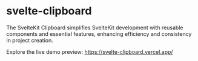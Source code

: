 # svelte-clipboard

The SvelteKit Clipboard simplifies SvelteKit development with reusable components and essential features, enhancing efficiency and consistency in project creation.


Explore the live demo preview: https://svelte-clipboard.vercel.app/
